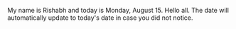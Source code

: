 My name is Rishabh and today is Monday, August 15. Hello all. The date will automatically update to today's date in case you did not notice.

